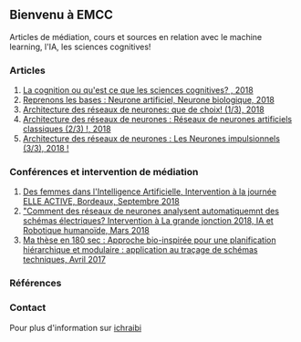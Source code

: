 ## Bienvenu à EMCC

Articles de médiation, cours et sources en relation avec le machine learning, l'IA, les sciences cognitives!

### Articles  

1. [La cognition ou qu'est ce que les sciences cognitives? , 2018](http://www.scilogs.fr/intelligence-mecanique/la-cognition-ou-quest-ce-que-les-sciences-cognitives/)
2. [Reprenons les bases : Neurone artificiel, Neurone biologique, 2018](http://www.scilogs.fr/intelligence-mecanique/reprenons-bases-neurone-artificiel-neurone-biologique/)
3. [Architecture des réseaux de neurones: que de choix! (1/3), 2018](http://www.scilogs.fr/intelligence-mecanique/architecture-reseaux-de-neurones-de-choix/)
4. [Architecture des réseaux de neurones : Réseaux de neurones artificiels classiques (2/3) !, 2018](http://www.scilogs.fr/intelligence-mecanique/architecture-des-reseaux-de-neurones-reseaux-de-neurones-artificiels-classiques-2-3/)
5. [Architecture des réseaux de neurones : Les Neurones impulsionnels (3/3), 2018 !](http://www.scilogs.fr/intelligence-mecanique/architecture-des-reseaux-de-neurones-reseaux-de-neurones-impulsionnels-3-3/)


### Conférences et intervention de médiation

1. [Des femmes dans l'Intelligence Artificielle, Intervention à la journée ELLE ACTIVE, Bordeaux, Septembre 2018](http://www.elle.fr/Elle-Active/Actualites/Conference-ELLE-Active-de-Bordeaux-on-y-etait-et-on-vous-raconte-3725057)
2. ["Comment des réseaux de neurones analysent automatiquemnt des schémas électriques? Intervention à La grande jonction 2018, IA et Robotique humanoïde, Mars 2018](https://www.youtube.com/watch?v=J7oE7hMdMFU&list=PLm0po6BduHO9_BQCF2zxYorKFRMcCDyf1&index=2)
3. [Ma thèse en 180 sec : Approche bio-inspirée pour une planification hiérarchique et modulaire : application au traçage de schémas techniques, Avril 2017](https://www.youtube.com/watch?v=kCJJq1zdsUM&list=PLm0po6BduHO9_BQCF2zxYorKFRMcCDyf1&index=4)


### Références  

### Contact

Pour plus d'information sur [ichraibi](http://www.scilogs.fr/intelligence-mecanique/author/ichraibik/)
